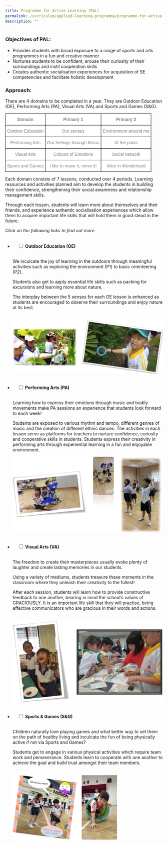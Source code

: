 ```yaml
---
title: Programme for Active Learning (PAL)
permalink: /curriculum/applied-learning-programme/programme-for-active-learning/
description: ""
---
```


### Objectives of PAL:

*   Provides students with broad exposure to a range of sports and arts programmes in a fun and creative manner
*   Nurtures students to be confident, arouse their curiosity of their surroundings and instil cooperation skills
*   Creates authentic socialisation experiences for acquisition of SE competencies and facilitate holistic development

### Approach:

There are 4 domains to be completed in a year. They are Outdoor Education (OE), Performing Arts (PA), Visual Arts (VA) and Sports and Games (S&G).

<style type="text/css">
.tg  {border-collapse:collapse;border-spacing:0;}
.tg td{border-color:black;border-style:solid;border-width:1px;font-family:Arial, sans-serif;font-size:14px;
  overflow:hidden;padding:10px 5px;word-break:normal;}
.tg th{border-color:black;border-style:solid;border-width:1px;font-family:Arial, sans-serif;font-size:14px;
  font-weight:normal;overflow:hidden;padding:10px 5px;word-break:normal;}
.tg .tg-ukh9{background-color:#FFF;color:#808080;font-weight:bold;text-align:center;vertical-align:top}
.tg .tg-fap0{background-color:#FFF;color:#808080;text-align:center;vertical-align:middle}
</style>
<table class="tg">
<thead>
  <tr>
    <th class="tg-ukh9"><span style="font-weight:bold">Domain</span></th>
    <th class="tg-ukh9"><span style="font-weight:bold">Primary 1</span></th>
    <th class="tg-ukh9"><span style="font-weight:bold">Primary 2</span></th>
  </tr>
</thead>
<tbody>
  <tr>
    <td class="tg-fap0">Outdoor Education</td>
    <td class="tg-fap0">Our senses</td>
    <td class="tg-fap0">Environment around me</td>
  </tr>
  <tr>
    <td class="tg-fap0">Performing Arts</td>
    <td class="tg-fap0">Our feelings through Music</td>
    <td class="tg-fap0">At the parks</td>
  </tr>
  <tr>
    <td class="tg-fap0">Visual Arts</td>
    <td class="tg-fap0">Colours of Emotions</td>
    <td class="tg-fap0">Social network</td>
  </tr>
  <tr>
    <td class="tg-fap0">Sports and Games</td>
    <td class="tg-fap0">I like to move it, move it!</td>
    <td class="tg-fap0">Alice in Wonderland</td>
  </tr>
</tbody>
</table>

Each domain consists of 7 lessons, conducted over 4 periods. Learning resources and activities planned aim to develop the students in building their confidence, strengthening their social awareness and relationship management skills.

Through each lesson, students will learn more about themselves and their friends, and experience authentic socialisation experiences which allow them to acquire important life skills that will hold them in good stead in the future.

_Click on the following links to find out more._

<ul class="jekyllcodex_accordion">  
  <li>  
    <input type="checkbox" id="accordion1">  
		<label for="accordion1"><b>Outdoor Education (OE)</b></label>  
    <div>  
      <p>We inculcate the joy of learning in the outdoors through meaningful activities such as exploring the environment (P1) to basic orienteering (P2).

Students also get to apply essential life skills such as packing for excursions and learning more about nature.

The interplay between the 5 senses for each OE lesson is enhanced as students are encouraged to observe their surroundings and enjoy nature at its best.</p>  
<img src="/images/PAL%201.png">
    </div>  
</li>
<li>  
    <input type="checkbox" id="accordion2">  
	<label for="accordion2"><b>Performing Arts (PA)</b></label>  
    <div>  
      <p>Learning how to express their emotions through music and bodily movements make PA sessions an experience that students look forward to each week!<br>

Students are exposed to various rhythm and tempo, different genres of music and the creation of different ethnic dances. The activities in each lesson serve as platforms for teachers to nurture confidence, curiosity and cooperative skills in students. Students express their creativity in performing arts through experiential learning in a fun and enjoyable environment.</p>
<img src="/images/PAL%202.png">
    </div>  
</li>
<li>  
    <input type="checkbox" id="accordion3">  
	<label for="accordion3"><b>Visual Arts (VA)</b></label>  
    <div>  
      <p>The freedom to create their masterpieces usually evoke plenty of laughter and create lasting memories in our students.<br>

Using a variety of mediums, students treasure these moments in the classroom where they unleash their creativity to the fullest!<br>

After each session, students will learn how to provide constructive feedback to one another, bearing in mind the school’s values of GRACIOUSLY. It is an important life skill that they will practise, being effective communicators who are gracious in their words and actions.</p>  
<img src="/images/PAL%203.png">
    </div>  
</li>
<li>  
    <input type="checkbox" id="accordion4">  
	<label for="accordion4"><b>Sports & Games (S&G)</b></label>  
    <div>  
      <p>Children naturally love playing games and what better way to set them on the path of healthy living and inculcate the fun of being physically active if not via Sports and Games?<br>

Students get to engage in various physical activities which require team work and perseverance. Students learn to cooperate with one another to achieve the goal and build trust amongst their team members.</p>  
<img src="/images/PAL%204.png" style="width: 70%">
    </div>  
</li>
</ul>